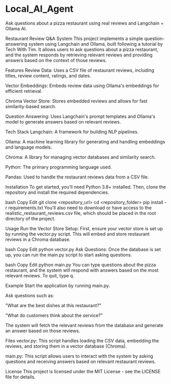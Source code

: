 # Local_AI_Agent
Ask questions about a pizza restaurant using real reviews and Langchain + Ollama AI.

Restaurant Review Q&A System
This project implements a simple question-answering system using Langchain and Ollama, built following a tutorial by Tech With Tim. It allows users to ask questions about a pizza restaurant, and the system responds by retrieving relevant reviews and providing answers based on the context of those reviews.

Features
Review Data: Uses a CSV file of restaurant reviews, including titles, review content, ratings, and dates.

Vector Embeddings: Embeds review data using Ollama's embeddings for efficient retrieval.

Chroma Vector Store: Stores embedded reviews and allows for fast similarity-based search.

Question Answering: Uses Langchain's prompt templates and Ollama's model to generate answers based on relevant reviews.

Tech Stack
Langchain: A framework for building NLP pipelines.

Ollama: A machine learning library for generating and handling embeddings and language models.

Chroma: A library for managing vector databases and similarity search.

Python: The primary programming language used.

Pandas: Used to handle the restaurant reviews data from a CSV file.

Installation
To get started, you’ll need Python 3.8+ installed. Then, clone the repository and install the required dependencies.

bash
Copy
Edit
git clone <repository_url>
cd <repository_folder>
pip install -r requirements.txt
You'll also need to download or have access to the realistic_restaurant_reviews.csv file, which should be placed in the root directory of the project.

Usage
Run the Vector Store Setup:
First, ensure your vector store is set up by running the vector.py script. This will embed and store restaurant reviews in a Chroma database.

bash
Copy
Edit
python vector.py
Ask Questions:
Once the database is set up, you can run the main.py script to start asking questions.

bash
Copy
Edit
python main.py
You can type questions about the pizza restaurant, and the system will respond with answers based on the most relevant reviews. To quit, type q.

Example
Start the application by running main.py.

Ask questions such as:

"What are the best dishes at this restaurant?"

"What do customers think about the service?"

The system will fetch the relevant reviews from the database and generate an answer based on those reviews.

Files
vector.py: This script handles loading the CSV data, embedding the reviews, and storing them in a vector database (Chroma).

main.py: This script allows users to interact with the system by asking questions and receiving answers based on relevant restaurant reviews.

License
This project is licensed under the MIT License - see the LICENSE file for details.
